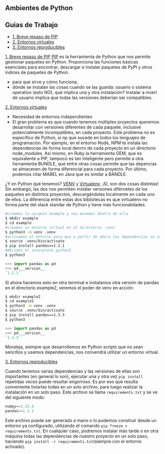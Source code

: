 ## Ambientes de Python

## Guias de Trabajo
  * [1. Breve repaso de PIP](#1-pip)
  * [2. Entornos virtuales](#1-venv)
  * [3. Entornos reproducibles](#1-entornos-reproducibles)

[1. Breve repaso de PIP](#1-pip)
[PIP](https://packaging.python.org/guides/tool-recommendations/) es la herramienta de Python que nos permite gestionar paquetes en Python. Proporciona las funciones básicas esenciales para encontrar, descargar e instalar paquetes de PyPI y otros índices de paquetes de Python.
- para que sirve y cómo funciona, 
- dónde se instalan las cosas cuando se las guarda: usuario o sistema operativo (esto NO), qué implica una y otra instalación? Instalar a niverl de usuario implica que todas las versiones deberían ser compatibles.

[2. Entornos virtuales](#1-venv)

- Necesidad de entornos independientes
- El gran problema es que cuando tenemos múltiples proyectos queremos desarrollar con versiones diferentes de cada paquete, inclusive potencialmente incompatibles, en cada proyecto. Este problema no es específico de Python, si np que sucede en todos los lenguajes de programación. Por ejemplo, en el entorno Node, NPM te instala las dependencias de forma local denrro de cada proyecto en un directorio node_modules. Así mismo, en Ruby la herramienta GEM, que es equivalente a PIP, tampoco es tan inteligente pero permite a otra herramienta BUNDLE, que entre otras cosas permite que las depencias se almacenen de forma diferencial para cada proyecto. Por último, podemos citar MABEL en Java que es similar a BANDLE.

¿Y en Python qué tenemos? [VENV](https://docs.python.org/3/library/venv.html) y [Virtualenv](https://virtualenv.pypa.io/en/latest/).  ¡Sí, son dos cosas distintas! Sin embargo, las dos nos permiten instalar versiones difernetes de los paquetes en distintos proyectos, descargándolas localmente en cada uno de ellos. La diferencia entre estas dos bibliotecas es que virtualenv no forma parte del stack standar de Python y tiene más funcionalidades. 

```bash
#creamos la carpeta example y nos movemos dentro de ella
$ mkdir example
$ cd example
#creamos un entorno virtual en el directorio .venv
$ python3 -m venv .venv 
#activamos el entorno para que a partir de ahora las dependencias se instalen dentro de .venv
$ source .venv/bin/activate
$ pip install pandas==1.1.1
#Abrimos el interprete python3
$ python3
```
```python
>>> import pandas as pd
>>> pd.__version__
´1.1.1´
```

Si ahora hacemos esto en otra terminal e instalamos otra versión de pandas en el directorio example2, veremos el poder de venv en acción:

```bash
$ mkdir example2
$ cd example2
$ python3 -m venv .venv 
$ source .venv/bin/activate
$ pip install pandas==1.3.3
$ python3
```
```python
>>> import pandas as pd
>>> pd.__version__
´1.3.3´
```

Moraleja, siempre que desarrollemos en Python scripts que no sean sencillos y usemos dependencias, nos convendrá utilizar un entorno virtual.

[3. Entornos reproducibles](#1-entornos-reproducibles)

Cuando tenemos varias dependencias y las versiones de ellas son importantes (en general lo son), ejecutar una y otra vez `pip install` repetidas veces puede resultar engorroso. Es por eso que resulta conveniente listarlas todas en un solo archivo, para luego realizar la instalación en un solo paso. Este archivo se llama `requirements.txt` y se ve del siguiente modo:

```python
numpy==1.21.4
pandas==1.1.1
```
Este archivo puede ser generado a mano o lo podemos construir desde un entorno ya configurado, utilizando el comando `pip freeze > requirements.txt`. En cualquier caso, podremos instalar más tarde o en otra máquina todas las dependencias de nuestro proyecto en un solo paso, haciendo `pip install -r requirements.txt`(siempre con el entorno activado). 